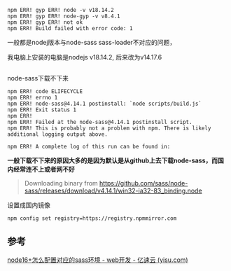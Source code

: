 ```
npm ERR! gyp ERR! node -v v18.14.2
npm ERR! gyp ERR! node-gyp -v v8.4.1
npm ERR! gyp ERR! not ok
npm ERR! Build failed with error code: 1
```



一般都是nodej版本与node-sass sass-loader不对应的问题，

我电脑上安装的电脑是nodejs v18.14.2,  后来改为v14.17.6

```

```



node-sass下载不下来

```
npm ERR! code ELIFECYCLE
npm ERR! errno 1
npm ERR! node-sass@4.14.1 postinstall: `node scripts/build.js`
npm ERR! Exit status 1
npm ERR!
npm ERR! Failed at the node-sass@4.14.1 postinstall script.
npm ERR! This is probably not a problem with npm. There is likely additional logging output above.

npm ERR! A complete log of this run can be found in:
```

**一般下载不下来的原因大多的是因为默认是从github上去下载node-sass，而国内经常连不上或者网不好**

> Downloading binary from https://github.com/sass/node-sass/releases/download/v4.14.1/win32-ia32-83_binding.node

设置成国内镜像

```
npm config set registry=https://registry.npmmirror.com
```



## 参考

[node16+怎么配置对应的sass环境 - web开发 - 亿速云 (yisu.com)](https://www.yisu.com/zixun/622837.html)
